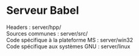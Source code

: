 Serveur Babel
=============

Headers : server/hpp/  
Sources communes : server/src/  
Code spécifique à la plateforme MS : server/win32  
Code spécifique aux systèmes GNU : server/linux  